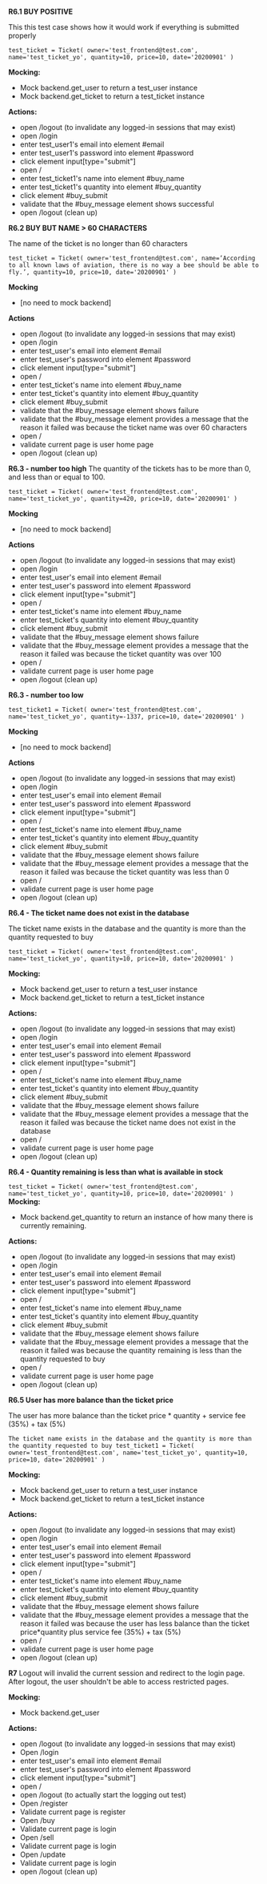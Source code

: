 **R6.1 BUY POSITIVE**

This this test case shows how it would work if everything is submitted properly

`test_ticket = Ticket(
    owner='test_frontend@test.com',
    name='test_ticket_yo',
    quantity=10,
    price=10,
    date='20200901'
)`

**Mocking:**
* Mock backend.get_user to return a test_user instance
* Mock backend.get_ticket to return a test_ticket instance

**Actions:**

* open /logout (to invalidate any logged-in sessions that may exist)
* open /login
* enter test_user1's email into element #email
* enter test_user1's password into element #password
* click element input[type="submit"]
* open /
* enter test_ticket1's name into element #buy_name
* enter test_ticket1's quantity into element #buy_quantity
* click element #buy_submit
* validate that the #buy_message element shows successful
* open /logout (clean up)


**R6.2 BUY BUT NAME > 60 CHARACTERS**

The name of the ticket is no longer than 60 characters

`test_ticket = Ticket(
    owner='test_frontend@test.com',
    name=‘According to all known laws of aviation, there is no way a bee should be able to fly.’,
    quantity=10,
    price=10,
    date='20200901'
)`

**Mocking**
* [no need to mock backend]

**Actions**
* open /logout (to invalidate any logged-in sessions that may exist)
* open /login
* enter test_user's email into element #email
* enter test_user's password into element #password
* click element input[type="submit"]
* open /
* enter test_ticket's name into element #buy_name
* enter test_ticket's quantity into element #buy_quantity
* click element #buy_submit
* validate that the #buy_message element shows failure
* validate that the #buy_message element provides a message that the reason it failed was because the ticket name was over 60 characters
* open /
* validate current page is user home page
* open /logout (clean up)

**R6.3 - number too high**
The quantity of the tickets has to be more than 0, and less than or equal to 100.

`test_ticket = Ticket(
    owner='test_frontend@test.com',
    name='test_ticket_yo',
    quantity=420,
    price=10,
    date='20200901'
)`

**Mocking**
* [no need to mock backend]

**Actions**

* open /logout (to invalidate any logged-in sessions that may exist)
* open /login
* enter test_user's email into element #email
* enter test_user's password into element #password
* click element input[type="submit"]
* open /
* enter test_ticket's name into element #buy_name
* enter test_ticket's quantity into element #buy_quantity
* click element #buy_submit
* validate that the #buy_message element shows failure
* validate that the #buy_message element provides a message that the reason it failed was because the ticket quantity was over 100
* open /
* validate current page is user home page
* open /logout (clean up)

**R6.3 - number too low**

`test_ticket1 = Ticket(
    owner='test_frontend@test.com',
    name='test_ticket_yo',
    quantity=-1337,
    price=10,
    date='20200901'
)`

**Mocking**
* [no need to mock backend]

**Actions**

* open /logout (to invalidate any logged-in sessions that may exist)
* open /login
* enter test_user's email into element #email
* enter test_user's password into element #password
* click element input[type="submit"]
* open /
* enter test_ticket's name into element #buy_name
* enter test_ticket's quantity into element #buy_quantity
* click element #buy_submit
* validate that the #buy_message element shows failure
* validate that the #buy_message element provides a message that the reason it failed was because the ticket quantity was less than 0
* open /
* validate current page is user home page
* open /logout (clean up)


**R6.4 - The ticket name does not exist in the database**

The ticket name exists in the database and the quantity is more than the quantity requested to buy

`test_ticket = Ticket(
    owner='test_frontend@test.com',
    name='test_ticket_yo',
    quantity=10,
    price=10,
    date='20200901'
)`

**Mocking:**
* Mock backend.get_user to return a test_user instance
* Mock backend.get_ticket to return a test_ticket instance

**Actions:**

* open /logout (to invalidate any logged-in sessions that may exist)
* open /login
* enter test_user's email into element #email
* enter test_user's password into element #password
* click element input[type="submit"]
* open /
* enter test_ticket's name into element #buy_name
* enter test_ticket's quantity into element #buy_quantity
* click element #buy_submit
* validate that the #buy_message element shows failure
* validate that the #buy_message element provides a message that the reason it failed was because the ticket name does not exist in the database
* open /
* validate current page is user home page
* open /logout (clean up)

**R6.4 - Quantity remaining is less than what is available in stock**

`test_ticket = Ticket(
    owner='test_frontend@test.com',
    name='test_ticket_yo',
    quantity=10,
    price=10,
    date='20200901'
)`
**Mocking:**
* Mock backend.get_quantity to return an instance of how many there is currently remaining. 

**Actions:**
* open /logout (to invalidate any logged-in sessions that may exist)
* open /login
* enter test_user's email into element #email
* enter test_user's password into element #password
* click element input[type="submit"]
* open /
* enter test_ticket's name into element #buy_name
* enter test_ticket's quantity into element #buy_quantity
* click element #buy_submit
* validate that the #buy_message element shows failure
* validate that the #buy_message element provides a message that the reason it failed was because the quantity remaining is less than the quantity requested to buy
* open /
* validate current page is user home page
* open /logout (clean up)


**R6.5 User has more balance than the ticket price**

The user has more balance than the ticket price * quantity + service fee (35%) + tax (5%)

`The ticket name exists in the database and the quantity is more than the quantity requested to buy
test_ticket1 = Ticket(
    owner='test_frontend@test.com',
    name='test_ticket_yo',
    quantity=10,
    price=10,
    date='20200901'
)`


**Mocking:**

* Mock backend.get_user to return a test_user instance
* Mock backend.get_ticket to return a test_ticket instance

**Actions:**

* open /logout (to invalidate any logged-in sessions that may exist)
* open /login
* enter test_user's email into element #email
* enter test_user's password into element #password
* click element input[type="submit"]
* open /
* enter test_ticket's name into element #buy_name
* enter test_ticket's quantity into element #buy_quantity
* click element #buy_submit
* validate that the #buy_message element shows failure
* validate that the #buy_message element provides a message that the reason it failed was because the user has less balance than the ticket price*quantity plus service fee (35%) + tax (5%) 
* open /
* validate current page is user home page
* open /logout (clean up)


**R7**
Logout will invalid the current session and redirect to the login page. After logout, the user shouldn't be able to access restricted pages.

**Mocking:**

* Mock backend.get_user


**Actions:**
* open /logout (to invalidate any logged-in sessions that may exist)
* Open /login
* enter test_user's email into element #email
* enter test_user's password into element #password
* click element input[type="submit"]
* open /
* open /logout (to actually start the logging out test)
* Open /register
* Validate current page is register
* Open /buy
* Validate current page is login
* Open /sell
* Validate current page is login
* Open /update
* Validate current page is login
* open /logout (clean up)